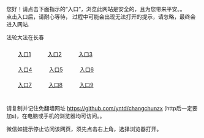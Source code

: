 您好！请点击下面指示的“入口”，浏览此网站是安全的，且为您带来平安。。 <br/>
点击入口后，请耐心等待， 过程中可能会出现无法打开的提示，请忽略，最终会进入网站. </br>

法轮大法在长春<br/>
<div style="padding:10px"><a style="margin:20px" target="_blank" href="https://d3ibvcodag1cqg.cloudfront.net/2Qpsp?opxubhwn" id="ccLink1" rel="nofollow">入口1</a> <a target="_blank" style="margin:20px" href="https://d2n5zvmgeadtac.cloudfront.net/2Qpsp?hwnlcvu" id="ccLink2" rel="nofollow">入口2</a> <a style="margin:20px" target="_blank" href="https://dw1x8in3g88hs.cloudfront.net/2Qpsp?ykkav" id="ccLink3" rel="nofollow">入口3</a></div>

<div style="padding:10px" ><a style="margin:20px" target="_blank" href="https://d3ibvcodag1cqg.cloudfront.net/2Qpsp?opxubhwn" id="ccLink4" rel="nofollow">入口4</a> <a style="margin:20px" href="https://d2n5zvmgeadtac.cloudfront.net/2Qpsp?hwnlcvu" target="_blank" id="ccLink5" rel="nofollow">入口5</a> <a style="margin:20px" href="https://dw1x8in3g88hs.cloudfront.net/2Qpsp?ykkav" target="_blank" id="ccLink6" rel="nofollow">入口6</a></div>

<div style="padding:10px"><a style="margin:20px" target="_blank" href="https://d3ibvcodag1cqg.cloudfront.net/2Qpsp?opxubhwn" id="ccLink7" rel="nofollow">入口7</a> <a style="margin:20px" href="https://d2n5zvmgeadtac.cloudfront.net/2Qpsp?hwnlcvu" target="_blank" id="ccLink8" rel="nofollow">入口8</a> <a style="margin:20px" target="_blank" href="https://dw1x8in3g88hs.cloudfront.net/2Qpsp?ykkav" id="ccLink9" rel="nofollow">入口9</a></div>

<br/>



请复制并记住免翻墙网址 https://github.com/yntd/changchunzx (http后一定要加s)，在电脑或手机的浏览器均可访问。。<br/>

微信如提示停止访问该网页，须先点击右上角，选择浏览器打开。
